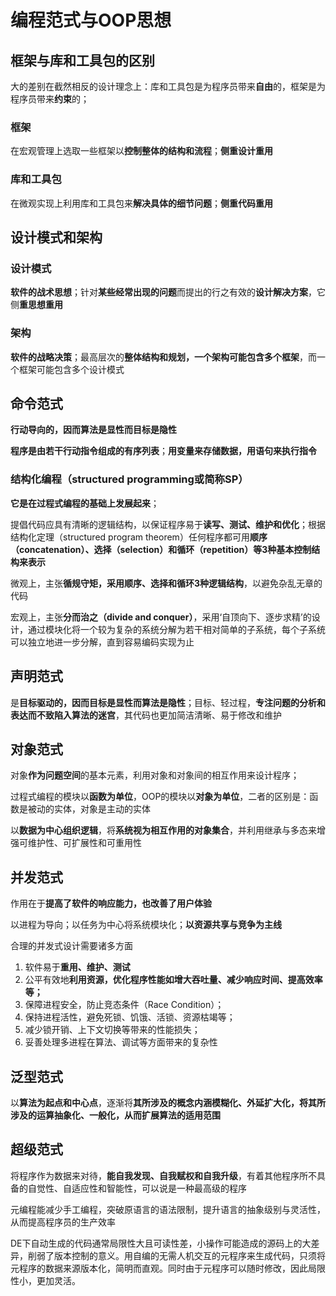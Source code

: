 # 编程范式与OOP思想

## 框架与库和工具包的区别

大的差别在截然相反的设计理念上：库和工具包是为程序员带来**自由**的，框架是为程序员带来**约束**的；

### 框架

在宏观管理上选取一些框架以**控制整体的结构和流程**；**侧重设计重用**

### 库和工具包

在微观实现上利用库和工具包来**解决具体的细节问题**；**侧重代码重用**

## 设计模式和架构

### 设计模式

**软件的战术思想**；针对**某些经常出现的问题**而提出的行之有效的**设计解决方案**，它侧**重思想重用**

### 架构

**软件的战略决策**；最高层次的**整体结构和规划，一个架构可能包含多个框架**，而一个框架可能包含多个设计模式

## 命令范式

**行动导向的，因而算法是显性而目标是隐性**

**程序是由若干行动指令组成的有序列表**；**用变量来存储数据，用语句来执行指令**

### 结构化编程（structured programming或简称SP）

**它是在过程式编程的基础上发展起来**；

提倡代码应具有清晰的逻辑结构，以保证程序易于**读写、测试、维护和优化**；根据结构化定理（structured program theorem）任何程序都可用**顺序（concatenation）、选择（selection）和循环（repetition）等3种基本控制结构来表示**

微观上，主张**循规守矩，采用顺序、选择和循环3种逻辑结构**，以避免杂乱无章的代码

宏观上，主张**分而治之（divide and conquer）**，采用‘自顶向下、逐步求精’的设计，通过模块化将一个较为复杂的系统分解为若干相对简单的子系统，每个子系统可以独立地进一步分解，直到容易编码实现为止

## 声明范式

是**目标驱动的，因而目标是显性而算法是隐性**；目标、轻过程，**专注问题的分析和表达而不致陷入算法的迷宫**，其代码也更加简洁清晰、易于修改和维护

## 对象范式

对象**作为问题空间**的基本元素，利用对象和对象间的相互作用来设计程序；

过程式编程的模块以**函数为单位**，OOP的模块以**对象为单位**，二者的区别是：函数是被动的实体，对象是主动的实体

以**数据为中心组织逻辑**，将**系统视为相互作用的对象集合**，并利用继承与多态来增强可维护性、可扩展性和可重用性

## 并发范式

作用在于**提高了软件的响应能力，也改善了用户体验**

以进程为导向；以任务为中心将系统模块化；**以资源共享与竞争为主线**

合理的并发式设计需要诸多方面

1. 软件易于**重用、维护、测试**
2. 公平有效地**利用资源，优化程序性能如增大吞吐量、减少响应时间、提高效率等；**
3. 保障进程安全，防止竞态条件（Race Condition）；
4. 保持进程活性，避免死锁、饥饿、活锁、资源枯竭等；
5. 减少锁开销、上下文切换等带来的性能损失；
6. 妥善处理多进程在算法、调试等方面带来的复杂性

## 泛型范式

以**算法为起点和中心点**，逐渐将**其所涉及的概念内涵模糊化、外延扩大化，将其所涉及的运算抽象化、一般化，从而扩展算法的适用范围**

## 超级范式

将程序作为数据来对待，**能自我发现、自我赋权和自我升级**，有着其他程序所不具备的自觉性、自适应性和智能性，可以说是一种最高级的程序

元编程能减少手工编程，突破原语言的语法限制，提升语言的抽象级别与灵活性，从而提高程序员的生产效率

DE下自动生成的代码通常局限性大且可读性差，小操作可能造成的源码上的大差异，削弱了版本控制的意义。用自编的无需人机交互的元程序来生成代码，只须将元程序的数据来源版本化，简明而直观。同时由于元程序可以随时修改，因此局限性小，更加灵活。